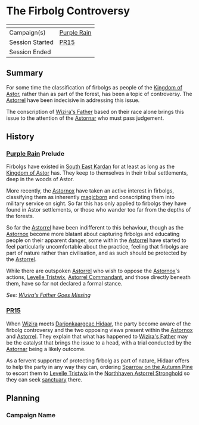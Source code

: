# The Firbolg Controversy

| []() | |
| --- | --- |
| Campaign(s) | [Purple Rain](../purple-rain.md) |
| Session Started | [PR15](../sessions/PR15.md) |
| Session Ended | |

## Summary

For some time the classification of firbolgs as people of the [Kingdom of Astor](../../../astarus/civilisations/kingdom-of-astor/README.md), rather than as part of the forest, has been a topic of controversy. The [Astorrel](../../../astarus/civilisations/kingdom-of-astor/organisations/astorrel/astorrel.md) have been indecisive in addressing this issue.

The conscription of [Wizira's Father](../../../astarus/people/wiziras-father.md) based on their race alone brings this issue to the attention of the [Astornar](../../../astarus/civilisations/kingdom-of-astor/organisations/astornar.md) who must pass judgement.

## History

### [Purple Rain](../purple-rain.md) Prelude

Firbolgs have existed in [South East Kardan](../../../astarus/places/regions/south-east-kardan.md) for at least as long as the [Kingdom of Astor](../../../astarus/civilisations/kingdom-of-astor/README.md) has. They keep to themselves in their tribal settlements, deep in the woods of Astor.

More recently, the [Astornox](../../../astarus/civilisations/kingdom-of-astor/organisations/astornox/astornox.md) have taken an active interest in firbolgs, classifying them as inherently [magicborn](../../../astarus/civilisations/kingdom-of-astor/magicborn.md) and conscripting them into military service on sight. So far this has only applied to firbolgs they have found in Astor settlements, or those who wander too far from the depths of the forests.

So far the [Astorrel](../../../astarus/civilisations/kingdom-of-astor/organisations/astorrel/astorrel.md) have been indifferent to this behaviour, though as the [Astornox](../../../astarus/civilisations/kingdom-of-astor/organisations/astornox/astornox.md) become more blatant about capturing firbolgs and educating people on their apparent danger, some within the [Astorrel](../../../astarus/civilisations/kingdom-of-astor/organisations/astorrel/astorrel.md) have started to feel particularly uncomfortable about the practice, feeling that firbolgs are part of nature rather than civilisation, and as such should be protected by the [Astorrel](../../../astarus/civilisations/kingdom-of-astor/organisations/astorrel/astorrel.md).

While there are outspoken [Astorrel](../../../astarus/civilisations/kingdom-of-astor/organisations/astorrel/astorrel.md) who wish to oppose the [Astornox](../../../astarus/civilisations/kingdom-of-astor/organisations/astornox/astornox.md)'s actions, [Levelle Tristwix](../../../astarus/people/levelle-tristwix.md), [Astorrel Commandant](../../../astarus/civilisations/kingdom-of-astor/organisations/astorrel/ranks/8-commandant.md), and those directly beneath them, have so far not declared a formal stance.

*See: [Wizira's Father Goes Missing](wiziras-father-goes-missing.md)*

### [PR15](../sessions/PR15.md)

When [Wizira](../../../astarus/people/wizira.md) meets [Darjonkaargeac Hidaar](../../../astarus/people/darjonkaargeac-hidaar.md), the party become aware of the firbolg controversy and the two opposing views present within the [Astornox](../../../astarus/civilisations/kingdom-of-astor/organisations/astornox/astornox.md) and [Astorrel](../../../astarus/civilisations/kingdom-of-astor/organisations/astorrel/astorrel.md). They explain that what has happened to [Wizira's Father](../../../astarus/people/wiziras-father.md) may be the catalyst that brings the issue to a head, with a trial conducted by the [Astornar](../../../astarus/civilisations/kingdom-of-astor/organisations/astornar.md) being a likely outcome.

As a fervent supporter of protecting firbolg as part of nature, Hidaar offers to help the party in any way they can, ordering [Sparrow on the Autumn Pine](../../../astarus/people/sparrow-on-the-autumn-pine.md) to escort them to [Levelle Tristwix](../../../astarus/people/levelle-tristwix.md) in the [Northhaven Astorrel Stronghold](../../../astarus/places/strongholds/northhaven-astorrel-stronghold.md) so they can seek [sanctuary](../../../astarus/civilisations/kingdom-of-astor/organisations/astorrel/sanctuary.md) there.

## Planning

### Campaign Name
